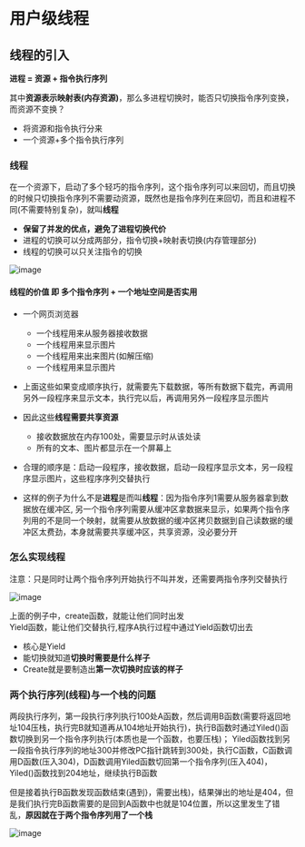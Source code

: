 # 用户级线程  


## 线程的引入  

**进程 = 资源 + 指令执行序列**  

其中**资源表示映射表(内存资源)**，那么多进程切换时，能否只切换指令序列变换，而资源不变换？  
* 将资源和指令执行分来  
* 一个资源+多个指令执行序列  

### 线程  

在一个资源下，启动了多个轻巧的指令序列，这个指令序列可以来回切，而且切换的时候只切换指令序列不需要动资源，既然也是指令序列在来回切，而且和进程不同(不需要特别复杂)，就叫**线程**

* **保留了并发的优点，避免了进程切换代价**  
* 进程的切换可以分成两部分，指令切换+映射表切换(内存管理部分)  
* 线程的切换可以只关注指令的切换  

![image](https://user-images.githubusercontent.com/58176267/156487067-cb07e0f7-bbcd-4587-8a2d-9dcce081df1a.png)


#### 线程的价值 即 多个指令序列 + 一个地址空间是否实用  

* 一个网页浏览器  
    * 一个线程用来从服务器接收数据  
    * 一个线程用来显示图片  
    * 一个线程用来出来图片(如解压缩)  
    * 一个线程用来显示图片  

* 上面这些如果变成顺序执行，就需要先下载数据，等所有数据下载完，再调用另外一段程序来显示文本，执行完以后，再调用另外一段程序显示图片  
* 因此这些**线程需要共享资源**
    * 接收数据放在内存100处，需要显示时从该处读  
    * 所有的文本、图片都显示在一个屏幕上  
* 合理的顺序是：启动一段程序，接收数据，启动一段程序显示文本，另一段程序显示图片，这些程序序列交替执行  
* 这样的例子为什么不是**进程**是而叫**线程**：因为指令序列1需要从服务器拿到数据放在缓冲区, 另一个指令序列需要从缓冲区拿数据来显示，如果两个指令序列用的不是同一个映射，就需要从放数据的缓冲区拷贝数据到自己读数据的缓冲区太费劲，本身就需要共享缓冲区，共享资源，没必要分开  


### 怎么实现线程  

注意：只是同时让两个指令序列开始执行不叫并发，还需要两指令序列交替执行  

![image](https://user-images.githubusercontent.com/58176267/156489305-3418c7b4-7bbc-4503-b48d-301da8181ca9.png)


上面的例子中，create函数，就能让他们同时出发  
Yield函数，能让他们交替执行,程序A执行过程中通过Yield函数切出去  

* 核心是Yield
* 能切换就知道**切换时需要是什么样子**  
* Create就是要制造出**第一次切换时应该的样子**

### 两个执行序列(线程)与一个栈的问题  

两段执行序列，第一段执行序列执行100处A函数，然后调用B函数(需要将返回地址104压栈，执行完B就知道再从104地址开始执行)，执行B函数时通过Yiled()函数切换到另一个指令序列执行(本质也是一个函数，也要压栈)；  Yiled函数找到另一段指令执行序列的地址300并修改PC指针跳转到300处，执行C函数，C函数调用D函数(压入304)，D函数调用Yiled函数切回第一个指令序列(压入404)，Yiled()函数找到204地址，继续执行B函数  

但是接着执行B函数发现函数结束(遇到}，需要出栈)，结果弹出的地址是404，但是我们执行完B函数需要的是回到A函数中也就是104位置，所以这里发生了错乱，**原因就在于两个指令序列用了一个栈**  

![image](https://user-images.githubusercontent.com/58176267/156490334-c90353dc-56fd-43e6-8463-83d71ede5dd3.png)



